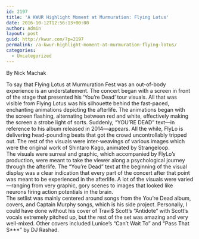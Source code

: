 ```yaml
---
id: 2197
title: 'A KWUR Highlight Moment at Murmuration: Flying Lotus'
date: 2016-10-12T12:56:13+00:00
author: Admin
layout: post
guid: http://kwur.com/?p=2197
permalink: /a-kwur-highlight-moment-at-murmuration-flying-lotus/
categories:
  - Uncategorized
---
```

<div class="pf-content">
  <p>
    By Nick Machak
  </p>
  
  <p>
    To say that Flying Lotus at Murmuration Fest was an out-of-body experience is an understatement. The concert began with a screen in front of the stage that presented his ‘You’re Dead’ tour visuals. All that was visible from Flying Lotus was his silhouette behind the fast-paced, enchanting animations depicting the afterlife. The animations began with the screen flashing, alternating between red and white, effectively making the screen a strobe light of sorts. Suddenly, “YOU’RE DEAD” text—in reference to his album released in 2014—appears. All the while, FlyLo is delivering head-pounding beats that got the crowd uncontrollably tripped out. The rest of the visuals were inter-weavings of various images which were the original work of Shintaro Kago, animated by Strangeloop.<br /> The visuals were surreal and graphic, which accompanied by FlyLo’s production, were meant to take the viewer along a psychological journey through the afterlife. The “You’re Dead” text at the beginning of the visual display was a clear indication that every part of the concert after that point was meant to be experienced in the afterlife. A lot of the visuals were varied—ranging from very graphic, gory scenes to images that looked like neurons firing action potentials in the brain.<br /> The setlist was mainly centered around songs from the You’re Dead album, covers, and Captain Murphy songs, which is his side project. Personally, I could have done without his cover of Travi$ Scott’s “Antidote” with Scott’s vocals extremely pitched up, but the rest of the set was amazing and very well-mixed. Other covers included Lunice’s “Can’t Wait To” and “Pass That S***” by DJ Rashad.
  </p>
</div>